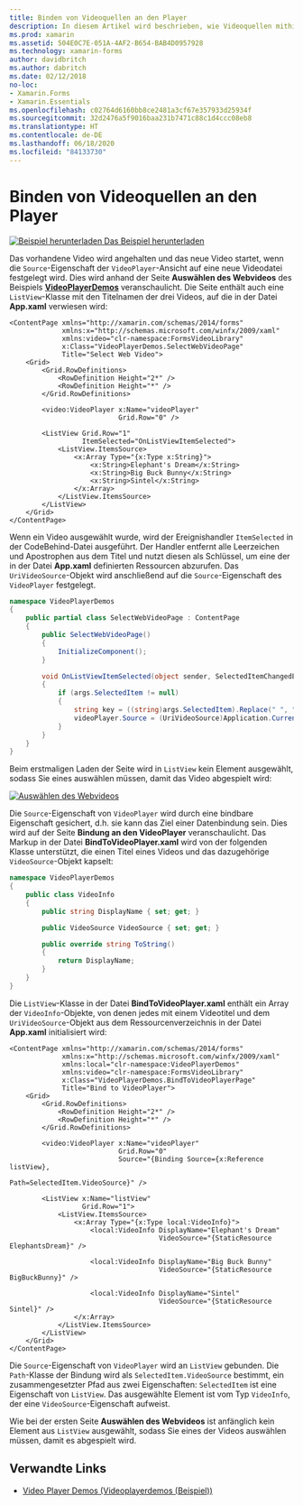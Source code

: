 ```yaml
---
title: Binden von Videoquellen an den Player
description: In diesem Artikel wird beschrieben, wie Videoquellen mithilfe von Xamarin.Forms an den Videoplayer gebunden werden.
ms.prod: xamarin
ms.assetid: 504E0C7E-051A-4AF2-B654-BAB4D0957928
ms.technology: xamarin-forms
author: davidbritch
ms.author: dabritch
ms.date: 02/12/2018
no-loc:
- Xamarin.Forms
- Xamarin.Essentials
ms.openlocfilehash: c02764d6160bb8ce2481a3cf67e357933d25934f
ms.sourcegitcommit: 32d2476a5f9016baa231b7471c88c1d4ccc08eb8
ms.translationtype: HT
ms.contentlocale: de-DE
ms.lasthandoff: 06/18/2020
ms.locfileid: "84133730"
---
```

# <a name="binding-video-sources-to-the-player"></a>Binden von Videoquellen an den Player

[![Beispiel herunterladen](~/media/shared/download.png) Das Beispiel herunterladen](https://docs.microsoft.com/samples/xamarin/xamarin-forms-samples/customrenderers-videoplayerdemos)

Das vorhandene Video wird angehalten und das neue Video startet, wenn die `Source`-Eigenschaft der `VideoPlayer`-Ansicht auf eine neue Videodatei festgelegt wird. Dies wird anhand der Seite **Auswählen des Webvideos** des Beispiels [**VideoPlayerDemos**](https://docs.microsoft.com/samples/xamarin/xamarin-forms-samples/customrenderers-videoplayerdemos) veranschaulicht. Die Seite enthält auch eine `ListView`-Klasse mit den Titelnamen der drei Videos, auf die in der Datei **App.xaml** verwiesen wird:

```xaml
<ContentPage xmlns="http://xamarin.com/schemas/2014/forms"
             xmlns:x="http://schemas.microsoft.com/winfx/2009/xaml"
             xmlns:video="clr-namespace:FormsVideoLibrary"
             x:Class="VideoPlayerDemos.SelectWebVideoPage"
             Title="Select Web Video">
    <Grid>
        <Grid.RowDefinitions>
            <RowDefinition Height="2*" />
            <RowDefinition Height="*" />
        </Grid.RowDefinitions>

        <video:VideoPlayer x:Name="videoPlayer"
                           Grid.Row="0" />

        <ListView Grid.Row="1"
                  ItemSelected="OnListViewItemSelected">
            <ListView.ItemsSource>
                <x:Array Type="{x:Type x:String}">
                    <x:String>Elephant's Dream</x:String>
                    <x:String>Big Buck Bunny</x:String>
                    <x:String>Sintel</x:String>
                </x:Array>
            </ListView.ItemsSource>
        </ListView>
    </Grid>
</ContentPage>
```

Wenn ein Video ausgewählt wurde, wird der Ereignishandler `ItemSelected` in der CodeBehind-Datei ausgeführt. Der Handler entfernt alle Leerzeichen und Apostrophen aus dem Titel und nutzt diesen als Schlüssel, um eine der in der Datei **App.xaml** definierten Ressourcen abzurufen. Das `UriVideoSource`-Objekt wird anschließend auf die `Source`-Eigenschaft des `VideoPlayer` festgelegt.

```csharp
namespace VideoPlayerDemos
{
    public partial class SelectWebVideoPage : ContentPage
    {
        public SelectWebVideoPage()
        {
            InitializeComponent();
        }

        void OnListViewItemSelected(object sender, SelectedItemChangedEventArgs args)
        {
            if (args.SelectedItem != null)
            {
                string key = ((string)args.SelectedItem).Replace(" ", "").Replace("'", "");
                videoPlayer.Source = (UriVideoSource)Application.Current.Resources[key];
            }
        }
    }
}
```

Beim erstmaligen Laden der Seite wird in `ListView` kein Element ausgewählt, sodass Sie eines auswählen müssen, damit das Video abgespielt wird:

[![Auswählen des Webvideos](source-bindings-images/selectwebvideo-small.png "Auswählen des Webvideos")](source-bindings-images/selectwebvideo-large.png#lightbox "Auswählen des Webvideos")

Die `Source`-Eigenschaft von `VideoPlayer` wird durch eine bindbare Eigenschaft gesichert, d.h. sie kann das Ziel einer Datenbindung sein. Dies wird auf der Seite **Bindung an den VideoPlayer** veranschaulicht. Das Markup in der Datei **BindToVideoPlayer.xaml** wird von der folgenden Klasse unterstützt, die einen Titel eines Videos und das dazugehörige `VideoSource`-Objekt kapselt:

```csharp
namespace VideoPlayerDemos
{
    public class VideoInfo
    {
        public string DisplayName { set; get; }

        public VideoSource VideoSource { set; get; }

        public override string ToString()
        {
            return DisplayName;
        }
    }
}
```

Die `ListView`-Klasse in der Datei **BindToVideoPlayer.xaml** enthält ein Array der `VideoInfo`-Objekte, von denen jedes mit einem Videotitel und dem `UriVideoSource`-Objekt aus dem Ressourcenverzeichnis in der Datei **App.xaml** initialisiert wird:

```xaml
<ContentPage xmlns="http://xamarin.com/schemas/2014/forms"
             xmlns:x="http://schemas.microsoft.com/winfx/2009/xaml"
             xmlns:local="clr-namespace:VideoPlayerDemos"
             xmlns:video="clr-namespace:FormsVideoLibrary"
             x:Class="VideoPlayerDemos.BindToVideoPlayerPage"
             Title="Bind to VideoPlayer">
    <Grid>
        <Grid.RowDefinitions>
            <RowDefinition Height="2*" />
            <RowDefinition Height="*" />
        </Grid.RowDefinitions>

        <video:VideoPlayer x:Name="videoPlayer"
                           Grid.Row="0"
                           Source="{Binding Source={x:Reference listView},
                                            Path=SelectedItem.VideoSource}" />

        <ListView x:Name="listView"
                  Grid.Row="1">
            <ListView.ItemsSource>
                <x:Array Type="{x:Type local:VideoInfo}">
                    <local:VideoInfo DisplayName="Elephant's Dream"
                                     VideoSource="{StaticResource ElephantsDream}" />

                    <local:VideoInfo DisplayName="Big Buck Bunny"
                                     VideoSource="{StaticResource BigBuckBunny}" />

                    <local:VideoInfo DisplayName="Sintel"
                                     VideoSource="{StaticResource Sintel}" />
                </x:Array>
            </ListView.ItemsSource>
        </ListView>
    </Grid>
</ContentPage>
```

Die `Source`-Eigenschaft von `VideoPlayer` wird an `ListView` gebunden. Die `Path`-Klasse der Bindung wird als `SelectedItem.VideoSource` bestimmt, ein zusammengesetzter Pfad aus zwei Eigenschaften: `SelectedItem` ist eine Eigenschaft von `ListView`. Das ausgewählte Element ist vom Typ `VideoInfo`, der eine `VideoSource`-Eigenschaft aufweist.

Wie bei der ersten Seite **Auswählen des Webvideos** ist anfänglich kein Element aus `ListView` ausgewählt, sodass Sie eines der Videos auswählen müssen, damit es abgespielt wird.

## <a name="related-links"></a>Verwandte Links

- [Video Player Demos (Videoplayerdemos (Beispiel))](https://docs.microsoft.com/samples/xamarin/xamarin-forms-samples/customrenderers-videoplayerdemos)
